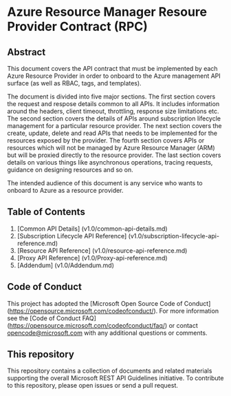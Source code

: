 # Azure Resource Manager Resoure Provider Contract (RPC)

## Abstract
This document covers the API contract that must be implemented by each Azure Resource Provider in order to onboard to the Azure management API surface (as well as RBAC, tags, and templates).

The document is divided into five major sections. The first section covers the request and respose details common to all APIs. It includes information around the headers, client timeout, throttling, response size limitations etc. The second section covers the details of APIs around subscription lifecycle management for a particular resource provider. The next section covers the create, update, delete and read APIs that needs to be implemented for the resources exposed by the provider. The fourth section covers APIs or resources which will not be managed by Azure Resource Manager (ARM) but will be proxied directly to the resource provider. The last section covers details on various things like asynchronous operations, tracing requests, guidance on designing resources and so on.

The intended audience of this document is any service who wants to onboard to Azure as a resource provider. 

## Table of Contents
1. [Common API Details] (v1.0/common-api-details.md) <br/>
2. [Subscription Lifecycle API Reference] (v1.0/subscription-lifecycle-api-reference.md) <br/>
3. [Resource API Reference] (v1.0/resource-api-reference.md)
4. [Proxy API Reference] (v1.0/Proxy-api-reference.md)
5. [Addendum] (v1.0/Addendum.md)

## Code of Conduct
This project has adopted the [Microsoft Open Source Code of Conduct] (https://opensource.microsoft.com/codeofconduct/). For more information see the [Code of Conduct FAQ] (https://opensource.microsoft.com/codeofconduct/faq/) or contact opencode@microsoft.com with any additional questions or comments.

## This repository
This repository contains a collection of documents and related materials supporting the overall Microsoft REST API Guidelines initiative. To contribute to this repository, please open issues or send a pull request.

